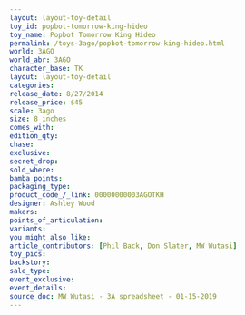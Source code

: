 ```yaml
---
layout: layout-toy-detail 
toy_id: popbot-tomorrow-king-hideo
toy_name: Popbot Tomorrow King Hideo
permalink: /toys-3ago/popbot-tomorrow-king-hideo.html
world: 3AGO
world_abr: 3AGO
character_base: TK
layout: layout-toy-detail
categories: 
release_date: 8/27/2014
release_price: $45 
scale: 3ago
size: 8 inches
comes_with: 
edition_qty: 
chase: 
exclusive: 
secret_drop: 
sold_where: 
bamba_points: 
packaging_type: 
product_code_/_link: 00000000003AGOTKH
designer: Ashley Wood
makers: 
points_of_articulation: 
variants: 
you_might_also_like: 
article_contributors: [Phil Back, Don Slater, MW Wutasi]
toy_pics: 
backstory: 
sale_type: 
event_exclusive: 
event_details: 
source_doc: MW Wutasi - 3A spreadsheet - 01-15-2019
---
```

